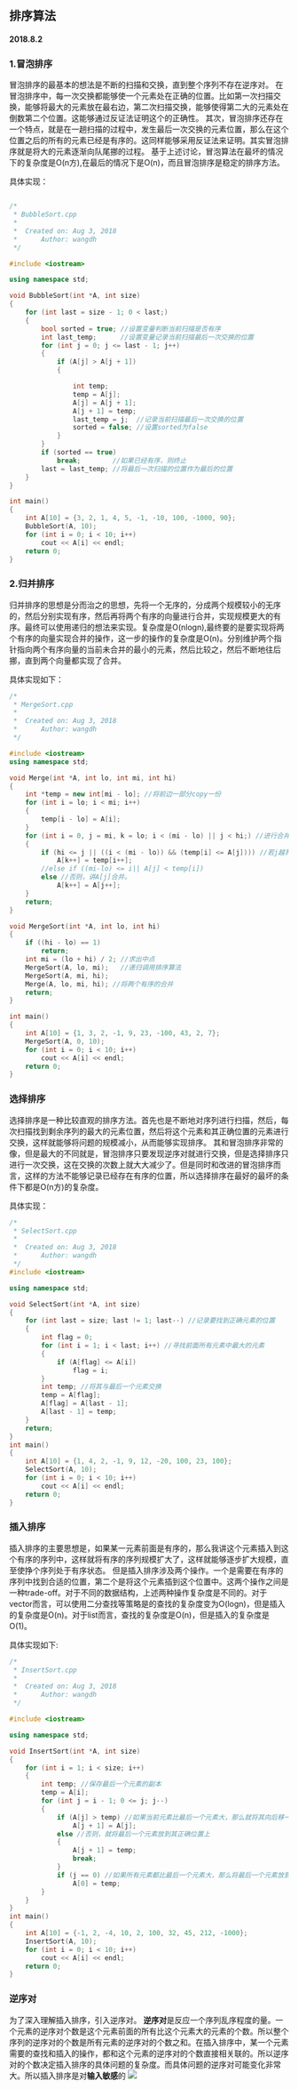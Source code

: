 ## 排序算法 
####  2018.8.2 

### 1.冒泡排序
冒泡排序的最基本的想法是不断的扫描和交换，直到整个序列不存在逆序对。
在冒泡排序中，每一次交换都能够使一个元素处在正确的位置。比如第一次扫描交换，能够将最大的元素放在最右边，第二次扫描交换，能够使得第二大的元素处在倒数第二个位置。这能够通过反证法证明这个的正确性。
其次，冒泡排序还存在一个特点，就是在一趟扫描的过程中，发生最后一次交换的元素位置，那么在这个位置之后的所有的元素已经是有序的。这同样能够采用反证法来证明。其实冒泡排序就是将大的元素逐渐向队尾挪的过程。
基于上述讨论，冒泡算法在最坏的情况下的复杂度是O(n方),在最后的情况下是O(n)，而且冒泡排序是稳定的排序方法。

具体实现：
```cpp

/*
 * BubbleSort.cpp
 *
 *  Created on: Aug 3, 2018
 *      Author: wangdh
 */

#include <iostream>

using namespace std;

void BubbleSort(int *A, int size)
{
    for (int last = size - 1; 0 < last;)
    {
        bool sorted = true; //设置变量判断当前扫描是否有序
        int last_temp;      //设置变量记录当前扫描最后一次交换的位置
        for (int j = 0; j <= last - 1; j++)
        {
            if (A[j] > A[j + 1])
            {

                int temp;
                temp = A[j];
                A[j] = A[j + 1];
                A[j + 1] = temp;
                last_temp = j;  //记录当前扫描最后一次交换的位置
                sorted = false; //设置sorted为false
            }
        }
        if (sorted == true)
            break;        //如果已经有序，则终止
        last = last_temp; //将最后一次扫描的位置作为最后的位置
    }
}

int main()
{
    int A[10] = {3, 2, 1, 4, 5, -1, -10, 100, -1000, 90};
    BubbleSort(A, 10);
    for (int i = 0; i < 10; i++)
        cout << A[i] << endl;
    return 0;
}
```

### 2.归并排序
归并排序的思想是分而治之的思想，先将一个无序的，分成两个规模较小的无序的，然后分别实现有序，然后再将两个有序的向量进行合并，实现规模更大的有序。最终可以使用递归的想法来实现。复杂度是O(nlogn),最终要的是要实现将两个有序的向量实现合并的操作，这一步的操作的复杂度是O(n)。分别维护两个指针指向两个有序向量的当前未合并的最小的元素，然后比较之，然后不断地往后挪，直到两个向量都实现了合并。

具体实现如下：
```cpp
/*
 * MergeSort.cpp
 *
 *  Created on: Aug 3, 2018
 *      Author: wangdh
 */

#include <iostream>
using namespace std;

void Merge(int *A, int lo, int mi, int hi)
{
    int *temp = new int[mi - lo]; //将前边一部分copy一份
    for (int i = lo; i < mi; i++)
    {
        temp[i - lo] = A[i];
    }
    for (int i = 0, j = mi, k = lo; i < (mi - lo) || j < hi;) //进行合并，i指向前一部分未合并的最小值，j指向后一部分未合并的最小值。
    {
        if (hi <= j || ((i < (mi - lo)) && (temp[i] <= A[j]))) //若j越界或者i未越界且temp[i] <= A[j] ,则讲temp[i]合并到最终序列中
            A[k++] = temp[i++];
        //else if ((mi-lo) <= i|| A[j] < temp[i])
        else //否则，讲A[j]合并。
            A[k++] = A[j++];
    }
    return;
}

void MergeSort(int *A, int lo, int hi)
{
    if ((hi - lo) == 1)
        return;
    int mi = (lo + hi) / 2; //求出中点
    MergeSort(A, lo, mi);   //递归调用排序算法
    MergeSort(A, mi, hi);
    Merge(A, lo, mi, hi); //将两个有序的合并
    return;
}

int main()
{
    int A[10] = {1, 3, 2, -1, 9, 23, -100, 43, 2, 7};
    MergeSort(A, 0, 10);
    for (int i = 0; i < 10; i++)
        cout << A[i] << endl;
    return 0;
}

```

### 选择排序
选择排序是一种比较直观的排序方法。首先也是不断地对序列进行扫描，然后，每次扫描找到剩余序列的最大的元素位置，然后将这个元素和其正确位置的元素进行交换，这样就能够将问题的规模减小，从而能够实现排序。
其和冒泡排序非常的像，但是最大的不同就是，冒泡排序只要发现逆序对就进行交换，但是选择排序只进行一次交换，这在交换的次数上就大大减少了。但是同时和改进的冒泡排序而言，这样的方法不能够记录已经存在有序的位置，所以选择排序在最好的最坏的条件下都是O(n方)的复杂度。

具体实现：
```cpp
/*
 * SelectSort.cpp
 *
 *  Created on: Aug 3, 2018
 *      Author: wangdh
 */
#include <iostream>

using namespace std;

void SelectSort(int *A, int size)
{
    for (int last = size; last != 1; last--) //记录要找到正确元素的位置
    {
        int flag = 0;
        for (int i = 1; i < last; i++) //寻找前面所有元素中最大的元素
        {
            if (A[flag] <= A[i])
                flag = i;
        }
        int temp; //将其与最后一个元素交换
        temp = A[flag];
        A[flag] = A[last - 1];
        A[last - 1] = temp;
    }
    return;
}
int main()
{
    int A[10] = {1, 4, 2, -1, 9, 12, -20, 100, 23, 100};
    SelectSort(A, 10);
    for (int i = 0; i < 10; i++)
        cout << A[i] << endl;
    return 0;
}
```



### 插入排序
插入排序的主要思想是，如果某一元素前面是有序的，那么我讲这个元素插入到这个有序的序列中，这样就将有序的序列规模扩大了，这样就能够逐步扩大规模，直至使挣个序列处于有序状态。
但是插入排序涉及两个操作。一个是需要在有序的序列中找到合适的位置，第二个是将这个元素插到这个位置中。这两个操作之间是一种trade-off。对于不同的数据结构，上述两种操作复杂度是不同的。对于vector而言，可以使用二分查找等策略是的查找的复杂度变为O(logn)，但是插入的复杂度是O(n)。对于list而言，查找的复杂度是O(n)，但是插入的复杂度是O(1)。

具体实现如下:
```cpp
/*
 * InsertSort.cpp
 *
 *  Created on: Aug 3, 2018
 *      Author: wangdh
 */

#include <iostream>

using namespace std;

void InsertSort(int *A, int size)
{
    for (int i = 1; i < size; i++)
    {
        int temp; //保存最后一个元素的副本
        temp = A[i];
        for (int j = i - 1; 0 <= j; j--)
        {
            if (A[j] > temp) //如果当前元素比最后一个元素大，那么就将其向后移一位
                A[j + 1] = A[j];
            else //否则，就将最后一个元素放到其正确位置上
            {
                A[j + 1] = temp;
                break;
            }
            if (j == 0) //如果所有元素都比最后一个元素大，那么将最后一个元素放到第一个
                A[0] = temp;
        }
    }
}
int main()
{
    int A[10] = {-1, 2, -4, 10, 2, 100, 32, 45, 212, -1000};
    InsertSort(A, 10);
    for (int i = 0; i < 10; i++)
        cout << A[i] << endl;
    return 0;
}

```
### 逆序对
为了深入理解插入排序，引入逆序对。
**逆序对**是反应一个序列乱序程度的量。一个元素的逆序对个数是这个元素前面的所有比这个元素大的元素的个数。所以整个序列的逆序对的个数是所有元素的逆序对的个数之和。在插入排序中，某一个元素需要的查找和插入的操作，都和这个元素的逆序对的个数直接相关联的。所以逆序对的个数决定插入排序的具体问题的复杂度。而具体问题的逆序对可能变化非常大。所以插入排序是对**输入敏感**的
![](./images/1.jpg)